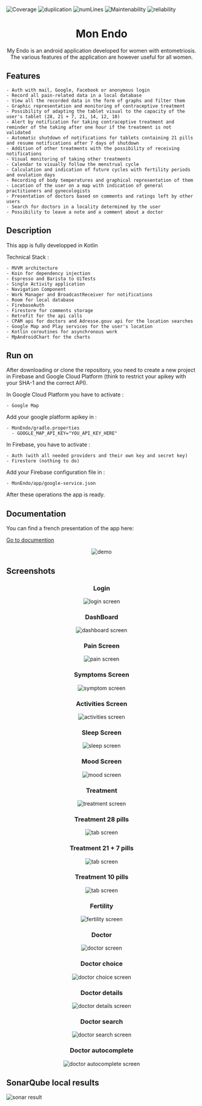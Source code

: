 ![Coverage](assets/screenshots/measure.svg) ![duplication](assets/screenshots/dup.svg) ![numLines](assets/screenshots/num.svg) ![Maintenability](assets/screenshots/main.svg) ![reliability](assets/screenshots/relia.svg)

<span style="display:block;text-align:center">

# Mon Endo

My Endo is an android application developed for women with entometriosis.
The various features of the application are however useful for all women.

</span>

## Features

    - Auth with mail, Google, Facebook or anonymous login
    - Record all pain-related data in a local database
    - View all the recorded data in the form of graphs and filter them
    - Graphic representation and monitoring of contraceptive treatment
    - Possibility of adapting the tablet visual to the capacity of the user's tablet (28, 21 + 7, 21, 14, 12, 10)
    - Alert by notification for taking contraceptive treatment and reminder of the taking after one hour if the treatment is not validated
    - Automatic shutdown of notifications for tablets containing 21 pills and resume notifications after 7 days of shutdown
    - Addition of other treatments with the possibility of receiving notifications
    - Visual monitoring of taking other treatments
    - Calendar to visually follow the menstrual cycle
    - Calculation and indication of future cycles with fertility periods and ovulation days
    - Recording of body temperatures and graphical representation of them
    - Location of the user on a map with indication of general practitioners and gynecologists
    - Presentation of doctors based on comments and ratings left by other users
    - Search for doctors in a locality determined by the user
    - Possibility to leave a note and a comment about a doctor

## Description

This app is fully developped in Kotlin

Technical Stack :

    - MVVM architecture
    - Koin for dependency injection
    - Espresso and Barista to UiTests
    - Single Activity application
    - Navigation Component
    - Work Manager and BroadcastReceiver for notifications
    - Room for local database
    - FirebaseAuth
    - Firestore for comments storage
    - Retrofit for the api calls
    - CPAM api for doctors and Adresse.gouv api for the location searches
    - Google Map and Play services for the user's location
    - Kotlin coroutines for asynchronous work
    - MpAndroidChart for the charts

## Run on

After downloading or clone the repository, you need to create a new project in Firebase and Google Cloud Platform (think to restrict your apikey with your SHA-1 and the correct API).  

In Google Cloud Platform you have to activate :  

    - Google Map

Add your google platform apikey in :

    - MonEndo/gradle.properties
      - GOOGLE_MAP_API_KEY="YOU_API_KEY_HERE"

In Firebase, you have to activate :

    - Auth (with all needed providers and their own key and secret key)
    - Firestore (nothing to do)

Add your Firebase configuration file in :

    - MonEndo/app/google-service.json

After these operations the app is ready.

## Documentation

You can find a french presentation of the app here:

[Go to documention](https://github.com/Benlefevre/MonEndoDemo/blob/main/MonEndoDemo.m4v)

<span style="display:block;text-align:center">

![demo](https://github.com/Benlefevre/MonEndoDemo/blob/main/MonEndo.gif?raw=true)

</span>

## Screenshots

<span style="display:block;text-align:center">

### Login

![login screen](assets/screenshots/ScreenLogin.webp)

### DashBoard

![dashboard screen](assets/screenshots/ScreenDashboard.webp)

### Pain Screen

![pain screen](assets/screenshots/ScreenPainChart.webp)

### Symptoms Screen

![symptom screen](assets/screenshots/ScreenSympChart.webp)

### Activities Screen

![activities screen](assets/screenshots/ScreenActivitiesChart.webp)

### Sleep Screen

![sleep screen](assets/screenshots/ScreenSleepChart.webp)

### Mood Screen

![mood screen](assets/screenshots/ScreenMoodChart.webp)

### Treatment

![treatment screen](assets/screenshots/ScreenTreatment.webp)

### Treatment 28 pills

![tab screen](assets/screenshots/ScreenTab28.webp)

### Treatment 21 + 7 pills

![tab screen](assets/screenshots/ScreenTab29.webp)

### Treatment 10 pills

![tab screen](assets/screenshots/ScreenTab10.webp)

### Fertility

![fertility screen](assets/screenshots/ScreenFertility.webp)

### Doctor

![doctor screen](assets/screenshots/ScreenDoctor.webp)

### Doctor choice

![doctor choice screen](assets/screenshots/ScreenDoctorClick.webp)

### Doctor details

![doctor details screen](assets/screenshots/ScreenDoctorDetails.webp)

### Doctor search

![doctor search screen](assets/screenshots/ScreenDoctorSearch.webp)

### Doctor autocomplete

![doctor autocomplete screen](assets/screenshots/ScreenAutocomplete.webp)

</span>

## SonarQube local results

![sonar result](assets/screenshots/sonar1.webp)
